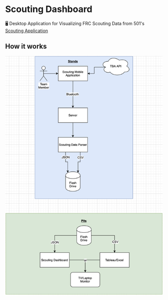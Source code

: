 # Scouting Dashboard

🖥 Desktop Application for Visualizing FRC Scouting Data from 501's [Scouting Application](https://github.com/Team-501-The-PowerKnights/Scouting-Dashboard)

## How it works

![Topology](docs/topology.png)